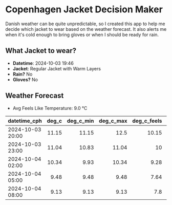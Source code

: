 
# Copenhagen Jacket Decision Maker

Danish weather can be quite unpredictable, so I created this app to help me decide which jacket to wear based on the weather forecast. 
It also alerts me when it's cold enough to bring gloves or when I should be ready for rain.

## What Jacket to wear?

- **Datetime**: 2024-10-03 19:46
- **Jacket**: Regular Jacket with Warm Layers
- **Rain?** No
- **Gloves?** No

## Weather Forecast
- Avg Feels Like Temperature: 9.0 °C

| datetime_cph     |   deg_c |   deg_c_min |   deg_c_max |   deg_c_feels | weather   | wind   | rain   |
|:-----------------|--------:|------------:|------------:|--------------:|:----------|:-------|:-------|
| 2024-10-03 20:00 |   11.15 |       11.15 |       12.5  |         10.15 | Clouds    | Low    | None   |
| 2024-10-03 23:00 |   11.04 |       10.83 |       11.04 |         10    | Clouds    | Low    | None   |
| 2024-10-04 02:00 |   10.34 |        9.93 |       10.34 |          9.28 | Clouds    | Low    | None   |
| 2024-10-04 05:00 |    9.48 |        9.48 |        9.48 |          7.64 | Clear     | Low    | None   |
| 2024-10-04 08:00 |    9.13 |        9.13 |        9.13 |          7.8  | Clear     | Low    | None   |
        